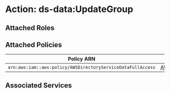 # Action: ds-data:UpdateGroup

## Attached Roles

## Attached Policies

| Policy ARN | Policy Name |
|------------|-------------|
| `arn:aws:iam::aws:policy/AWSDirectoryServiceDataFullAccess` | [AWSDirectoryServiceDataFullAccess](../policies.md#awsdirectoryservicedatafullaccess) |

## Associated Services

